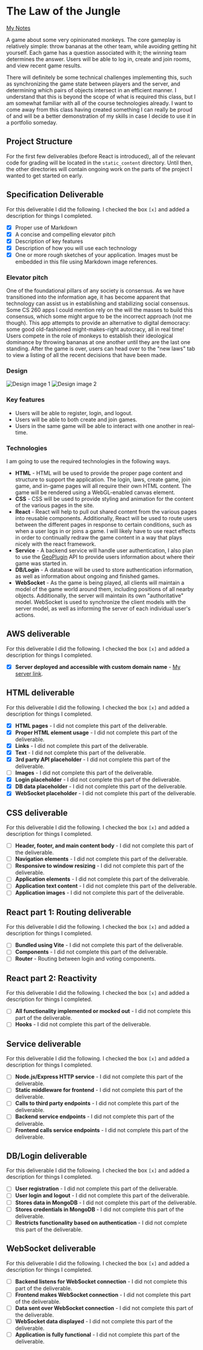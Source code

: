 # The Law of the Jungle

[My Notes](notes.md)

A game about some very opinionated monkeys.
The core gameplay is relatively simple: throw bananas at the other team, while avoiding getting hit yourself.
Each game has a question associated with it; the winning team determines the answer.
Users will be able to log in, create and join rooms, and view recent game results.

There will definitely be some technical challenges implementing this, such as synchronizing the game state between players and
the server, and determining which pairs of objects intersect in an efficient manner.
I understand that this is beyond the scope of what is required this class,
but I am somewhat familiar with all of the course technologies already.
I want to come away from this class having created something I can really be proud of
and will be a better demonstration of my skills in case I decide to use it in a portfolio someday.

## Project Structure

For the first few deliverables (before React is introduced), all of the relevant code for grading will be located in the `static_content` directory.
Until then, the other directories will contain ongoing work on the parts of the project I wanted to get started on early.

## Specification Deliverable

For this deliverable I did the following. I checked the box `[x]` and added a description for things I completed.

- [x] Proper use of Markdown
- [x] A concise and compelling elevator pitch
- [x] Description of key features
- [x] Description of how you will use each technology
- [x] One or more rough sketches of your application. Images must be embedded in this file using Markdown image references.

### Elevator pitch

One of the foundational pillars of any society is consensus. As we have transitioned into the information age,
it has become apparent that technology can assist us in establishing and stabilizing social consensus.
Some CS 260 apps I could mention rely on the will the masses to build this consensus, which some might argue to be the incorrect approach (not me though).
This app attempts to provide an alternative to digital democracy: some good old-fashioned might-makes-right autocracy, all in real time!
Users compete in the role of monkeys to establish their ideological dominance by throwing bananas at one another until they are the last one standing.
After the game is over, users can head over to the "new laws" tab to view a listing of all the recent decisions that have been made.

### Design

![Design image 1](design1.jpg)
![Design image 2](design2.jpg)

### Key features

- Users will be able to register, login, and logout.
- Users will be able to both create and join games.
- Users in the same game will be able to interact with one another in real-time.

### Technologies

I am going to use the required technologies in the following ways.

- **HTML** - HTML will be used to provide the proper page content and structure to support the application.
             The login, laws, create game, join game, and in-game pages will all require their own HTML content.
             The game will be rendered using a WebGL-enabled canvas element.
- **CSS** - CSS will be used to provide styling and animation for the content of the various pages in the site.
- **React** - React will help to pull out shared content from the various pages into reusable components.
              Additionally, React will be used to route users between the different pages
              in response to certain conditions, such as when a user logs in or joins a game.
              I will likely have to use react effects in order to continually redraw the game content
              in a way that plays nicely with the react framework.
- **Service** - A backend service will handle user authentication, 
                I also plan to use the [GeoPlugin](https://www.geoplugin.net) API to provide users 
                information about where their game was started in.
- **DB/Login** - A database will be used to store authentication information, as well as information about ongoing and finished games.
- **WebSocket** - As the game is being played, all clients will maintain a model of the game world around them, including positions of all nearby objects.
                  Additionally, the server will maintain its own "authoritative" model. WebSocket is used to synchronize the client models with the server model,
                  as well as informing the server of each individual user's actions.

## AWS deliverable

For this deliverable I did the following. I checked the box `[x]` and added a description for things I completed.

- [x] **Server deployed and accessible with custom domain name** - [My server link](https://startup.pizzasco.lol).

## HTML deliverable

For this deliverable I did the following. I checked the box `[x]` and added a description for things I completed.

- [x] **HTML pages** - I did not complete this part of the deliverable.
- [x] **Proper HTML element usage** - I did not complete this part of the deliverable.
- [x] **Links** - I did not complete this part of the deliverable.
- [x] **Text** - I did not complete this part of the deliverable.
- [x] **3rd party API placeholder** - I did not complete this part of the deliverable.
- [ ] **Images** - I did not complete this part of the deliverable.
- [x] **Login placeholder** - I did not complete this part of the deliverable.
- [x] **DB data placeholder** - I did not complete this part of the deliverable.
- [x] **WebSocket placeholder** - I did not complete this part of the deliverable.

## CSS deliverable

For this deliverable I did the following. I checked the box `[x]` and added a description for things I completed.

- [ ] **Header, footer, and main content body** - I did not complete this part of the deliverable.
- [ ] **Navigation elements** - I did not complete this part of the deliverable.
- [ ] **Responsive to window resizing** - I did not complete this part of the deliverable.
- [ ] **Application elements** - I did not complete this part of the deliverable.
- [ ] **Application text content** - I did not complete this part of the deliverable.
- [ ] **Application images** - I did not complete this part of the deliverable.

## React part 1: Routing deliverable

For this deliverable I did the following. I checked the box `[x]` and added a description for things I completed.

- [ ] **Bundled using Vite** - I did not complete this part of the deliverable.
- [ ] **Components** - I did not complete this part of the deliverable.
- [ ] **Router** - Routing between login and voting components.

## React part 2: Reactivity

For this deliverable I did the following. I checked the box `[x]` and added a description for things I completed.

- [ ] **All functionality implemented or mocked out** - I did not complete this part of the deliverable.
- [ ] **Hooks** - I did not complete this part of the deliverable.

## Service deliverable

For this deliverable I did the following. I checked the box `[x]` and added a description for things I completed.

- [ ] **Node.js/Express HTTP service** - I did not complete this part of the deliverable.
- [ ] **Static middleware for frontend** - I did not complete this part of the deliverable.
- [ ] **Calls to third party endpoints** - I did not complete this part of the deliverable.
- [ ] **Backend service endpoints** - I did not complete this part of the deliverable.
- [ ] **Frontend calls service endpoints** - I did not complete this part of the deliverable.

## DB/Login deliverable

For this deliverable I did the following. I checked the box `[x]` and added a description for things I completed.

- [ ] **User registration** - I did not complete this part of the deliverable.
- [ ] **User login and logout** - I did not complete this part of the deliverable.
- [ ] **Stores data in MongoDB** - I did not complete this part of the deliverable.
- [ ] **Stores credentials in MongoDB** - I did not complete this part of the deliverable.
- [ ] **Restricts functionality based on authentication** - I did not complete this part of the deliverable.

## WebSocket deliverable

For this deliverable I did the following. I checked the box `[x]` and added a description for things I completed.

- [ ] **Backend listens for WebSocket connection** - I did not complete this part of the deliverable.
- [ ] **Frontend makes WebSocket connection** - I did not complete this part of the deliverable.
- [ ] **Data sent over WebSocket connection** - I did not complete this part of the deliverable.
- [ ] **WebSocket data displayed** - I did not complete this part of the deliverable.
- [ ] **Application is fully functional** - I did not complete this part of the deliverable.
